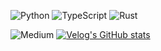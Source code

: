 ![Python](https://img.shields.io/badge/python-3670A0?style=for-the-badge&logo=python&logoColor=ffdd54)
![TypeScript](https://img.shields.io/badge/typescript-%23007ACC.svg?style=for-the-badge&logo=typescript&logoColor=white)
![Rust](https://img.shields.io/badge/rust-%23000000.svg?style=for-the-badge&logo=rust&logoColor=white)   


![Medium](https://img.shields.io/badge/Medium-12100E?style=for-the-badge&logo=medium&logoColor=white)
[![Velog's GitHub stats](https://velog-readme-stats.vercel.app/api/badge?name=montycoder0701)](https://velog.io/@montycoder0701) 
